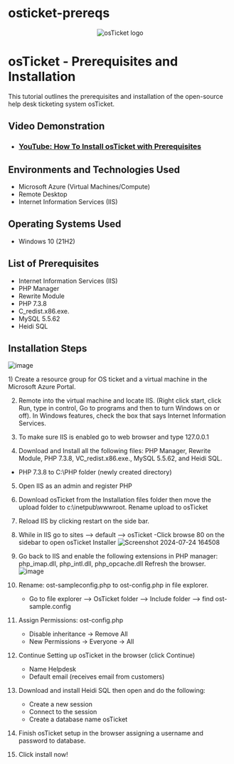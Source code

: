 # osticket-prereqs
<p align="center">
<img src="https://i.imgur.com/Clzj7Xs.png" alt="osTicket logo"/>
</p>

<h1>osTicket - Prerequisites and Installation</h1>
This tutorial outlines the prerequisites and installation of the open-source help desk ticketing system osTicket.<br />


<h2>Video Demonstration</h2>

- ### [YouTube: How To Install osTicket with Prerequisites](https://www.youtube.com)

<h2>Environments and Technologies Used</h2>

- Microsoft Azure (Virtual Machines/Compute)
- Remote Desktop
- Internet Information Services (IIS)

<h2>Operating Systems Used </h2>

- Windows 10</b> (21H2)

<h2>List of Prerequisites</h2>

- Internet Information Services (IIS)
- PHP Manager
- Rewrite Module
- PHP 7.3.8
- C_redist.x86.exe.
- MySQL 5.5.62
- Heidi SQL

<h2>Installation Steps</h2>

![image](https://github.com/user-attachments/assets/3ab2bba5-f90a-4ae9-b1dd-acf44d9b2b49)


<p>

<p>
1) Create a resource group for OS ticket and a virtual machine in the Microsoft Azure Portal.
  
2) Remote into the virtual machine and locate IIS. (Right click start, click Run, type in control, Go to programs and then to turn Windows on or off). In Windows features, check the box that says Internet Information Services.
   
3) To make sure IIS is enabled go to web browser and type 127.0.0.1
4) Download and Install all the following files: PHP Manager, Rewrite Module, PHP 7.3.8, VC_redist.x86.exe.,  MySQL 5.5.62, and Heidi SQL.  
  - PHP 7.3.8 to C:\PHP folder (newly created directory)
5) Open IIS as an admin and register PHP
6) Download osTicket from the Installation files folder then move the upload folder to c:\inetpub\wwwroot. Rename upload to osTicket

7) Reload IIS by clicking restart on the side bar.
8) While in IIS go to sites --> default --> osTicket
   -Click browse 80 on the sidebar to open osTicket Installer
![Screenshot 2024-07-24 164508](https://github.com/user-attachments/assets/ac6559f0-e091-431d-8fbc-dfaef428a4bd)

9) Go back to IIS and enable the following extensions in PHP manager: php_imap.dll, php_intl.dll, php_opcache.dll Refresh the browser.
  ![image](https://github.com/user-attachments/assets/7b297a1c-5ecc-46e1-af51-dcc49c1addca)

 10) Rename: ost-sampleconfig.php to ost-config.php in file explorer.
     -  Go to file explorer --> OsTicket folder --> Include folder --> find ost-sample.config
    
11) Assign Permissions: ost-config.php
      - Disable inheritance -> Remove All
      - New Permissions -> Everyone -> All

12) Continue Setting up osTicket in the browser (click Continue)
    - Name Helpdesk
    - Default email (receives email from customers)

13) Download and install Heidi SQL then open and do the following:
    - Create a new session
    - Connect to the session
    - Create a database name osTicket
   
  14) Finish osTicket setup in the browser assigning a username and password to database.

  15) Click install now!








